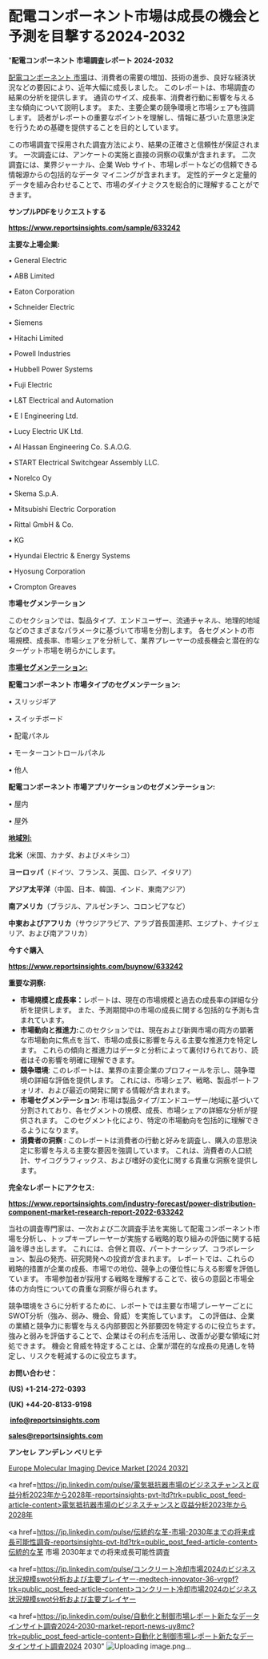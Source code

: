 # 配電コンポーネント市場は成長の機会と予測を目撃する2024-2032

"<strong>配電コンポーネント 市場調査レポート 2024-2032</strong>

<a href=https://www.reportsinsights.com/sample/633242>配電コンポーネント 市場</a>は、消費者の需要の増加、技術の進歩、良好な経済状況などの要因により、近年大幅に成長しました。 このレポートは、市場調査の結果の分析を提供します。 通貨のサイズ、成長率、消費者行動に影響を与える主な傾向について説明します。 また、主要企業の競争環境と市場シェアも強調します。 読者がレポートの重要なポイントを理解し、情報に基づいた意思決定を行うための基礎を提供することを目的としています。

この市場調査で採用された調査方法により、結果の正確さと信頼性が保証されます。 一次調査には、アンケートの実施と直接の洞察の収集が含まれます。 二次調査には、業界ジャーナル、企業 Web サイト、市場レポートなどの信頼できる情報源からの包括的なデータ マイニングが含まれます。 定性的データと定量的データを組み合わせることで、市場のダイナミクスを総合的に理解することができます。

<strong><b>サンプルPDFをリクエストする</b></strong>

<a href=https://www.reportsinsights.com/sample/633242><strong><u>https://www.reportsinsights.com/sample/633242</u></strong></a>

<strong>主要な上場企業:</strong>

• General Electric

• ABB Limited

• Eaton Corporation

• Schneider Electric

• Siemens

• Hitachi Limited

• Powell Industries

• Hubbell Power Systems

• Fuji Electric

• L&T Electrical and Automation

• E I Engineering Ltd.

• Lucy Electric UK Ltd.

• Al Hassan Engineering Co. S.A.O.G.

• START Electrical Switchgear Assembly LLC.

• Norelco Oy

• Skema S.p.A.

• Mitsubishi Electric Corporation

• Rittal GmbH & Co.

• KG

• Hyundai Electric & Energy Systems

• Hyosung Corporation

• Crompton Greaves

<strong>市場セグメンテーション</strong>

このセクションでは、製品タイプ、エンドユーザー、流通チャネル、地理的地域などのさまざまなパラメータに基づいて市場を分割します。 各セグメントの市場規模、成長率、市場シェアを分析して、業界プレーヤーの成長機会と潜在的なターゲット市場を明らかにします。

<strong><u>市場セグメンテーション</u></strong><strong><u>:</u></strong>

<strong>配電コンポーネント 市場タイプのセグメンテーション:</strong>

• スリッジギア

• スイッチボード

• 配電パネル

• モーターコントロールパネル

• 他人

<strong>配電コンポーネント 市場アプリケーションのセグメンテーション:</strong>

• 屋内

• 屋外

<strong><u>地域別</u></strong><strong><u>:</u></strong>

<strong>北米</strong>（米国、カナダ、およびメキシコ）

<strong>ヨーロッパ</strong>（ドイツ、フランス、英国、ロシア、イタリア）

<strong>アジア太平洋</strong>（中国、日本、韓国、インド、東南アジア）

<strong>南アメリカ</strong>（ブラジル、アルゼンチン、コロンビアなど）

<strong>中東およびアフリカ</strong>（サウジアラビア、アラブ首長国連邦、エジプト、ナイジェリア、および南アフリカ）

<strong>今すぐ購入</strong>

<a href=https://www.reportsinsights.com/buynow/633242><strong><u>https://www.reportsinsights.com/buynow/633242</u></strong></a>

<strong>重要な洞察:</strong>
<ul>
  <li><strong>市場規模と成長率：</strong>レポートは、現在の市場規模と過去の成長率の詳細な分析を提供します。 また、予測期間中の市場の成長に関する包括的な予測も含まれています。</li>
  <li><strong>市場動向と推進力:</strong>このセクションでは、現在および新興市場の両方の顕著な市場動向に焦点を当て、市場の成長に影響を与える主要な推進力を特定します。 これらの傾向と推進力はデータと分析によって裏付けられており、読者はその影響を明確に理解できます。</li>
  <li><strong>競争環境</strong>: このレポートは、業界の主要企業のプロフィールを示し、競争環境の詳細な評価を提供します。 これには、市場シェア、戦略、製品ポートフォリオ、および最近の開発に関する情報が含まれます。</li>
  <li><strong>市場セグメンテーション: </strong>市場は製品タイプ/エンドユーザー/地域に基づいて分割されており、各セグメントの規模、成長、市場シェアの詳細な分析が提供されます。 このセグメント化により、特定の市場動向を包括的に理解できるようになります。</li>
  <li><strong>消費者の洞察 : </strong>このレポートは消費者の行動と好みを調査し、購入の意思決定に影響を与える主要な要因を強調しています。 これは、消費者の人口統計、サイコグラフィックス、および嗜好の変化に関する貴重な洞察を提供します。</li>
</ul>
<strong>完全なレポートにアクセス:</strong>

<a href=https://www.reportsinsights.com/industry-forecast/power-distribution-component-market-research-report-2022-633242><strong><u><b>https://www.reportsinsights.com/industry-forecast/power-distribution-component-market-research-report-2022-633242</b></u></strong></a>

当社の調査専門家は、一次および二次調査手法を実施して配電コンポーネント市場を分析し、トップキープレーヤーが実施する戦略的取り組みの評価に関する結論を導き出します。 これには、合併と買収、パートナーシップ、コラボレーション、製品の発売、研究開発への投資が含まれます。 レポートでは、これらの戦略的措置が企業の成長、市場での地位、競争上の優位性に与える影響を評価しています。 市場参加者が採用する戦略を理解することで、彼らの意図と市場全体の方向性についての貴重な洞察が得られます。

競争環境をさらに分析するために、レポートでは主要な市場プレーヤーごとにSWOT分析（強み、弱み、機会、脅威）を実施しています。 この評価は、企業の業績と競争力に影響を与える内部要因と外部要因を特定するのに役立ちます。 強みと弱みを評価することで、企業はその利点を活用し、改善が必要な領域に対処できます。 機会と脅威を特定することは、企業が潜在的な成長の見通しを特定し、リスクを軽減するのに役立ちます。

<strong>お問い合わせ：</strong>

<strong>(US) +1-214-272-0393</strong>

<strong>(UK) +44-20-8133-9198</strong>

<strong> </strong><a href=info@reportsinsights.com><strong><u>info@reportsinsights.com</u></strong></a>

<a href=sales@reportsinsights.com><strong><u>sales@reportsinsights.com</u></strong></a>

<strong>アンセレ アンデレン ベリヒテ</strong>

<a href=https://www.linkedin.com/pulse/europe-molecular-imaging-device-markets-2024-business-bv2nf/>Europe Molecular Imaging Device Market [2024 2032]</a>

<a href=https://jp.linkedin.com/pulse/電気抵抗器市場のビジネスチャンスと収益分析2023年から2028年-reportsinsights-pvt-ltd?trk=public_post_feed-article-content>電気抵抗器市場のビジネスチャンスと収益分析2023年から2028年</a>

<a href=https://jp.linkedin.com/pulse/伝統的な革-市場-2030年までの将来成長可能性調査-reportsinsights-pvt-ltd?trk=public_post_feed-article-content>伝統的な革 市場 2030年までの将来成長可能性調査</a>

<a href=https://jp.linkedin.com/pulse/コンクリート冷却市場2024のビジネス状況規模swot分析および主要プレイヤー-medtech-innovator-36-vrgpf?trk=public_post_feed-article-content>コンクリート冷却市場2024のビジネス状況規模swot分析および主要プレイヤー</a>

<a href=https://jp.linkedin.com/pulse/自動化と制御市場レポート新たなデータインサイト調査2024-2030-market-report-news-uy8mc?trk=public_post_feed-article-content>自動化と制御市場レポート新たなデータインサイト調査2024 2030</a>"
![Uploading image.png…]()
